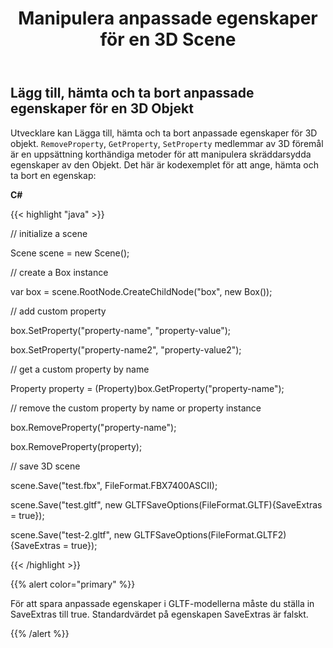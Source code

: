 ﻿---
title: Manipulera anpassade egenskaper för en 3D Scene
type: docs
weight: 80
url: /sv/net/manipulate-custom-properties-of-a-3d-scene/
description: Utvecklare kan Lägga till, hämta och ta bort anpassade egenskaper för 3D objekt. Ta bortProperty, HämtaProperty, SetProperty medlemmar i 3D objekt är en uppsättning korthändede metoder för att manipulera anpassade egenskaper Objekt.
---
## **Lägg till, hämta och ta bort anpassade egenskaper för en 3D Objekt**
Utvecklare kan Lägga till, hämta och ta bort anpassade egenskaper för 3D objekt. `RemoveProperty`, `GetProperty`, `SetProperty` medlemmar av 3D föremål är en uppsättning korthändiga metoder för att manipulera skräddarsydda egenskaper av den Objekt. Det här är kodexemplet för att ange, hämta och ta bort en egenskap:

**C#**

{{< highlight "java" >}}

 // initialize a scene 

Scene scene = new Scene();

// create a Box instance

var box = scene.RootNode.CreateChildNode("box", new Box());

// add custom property

box.SetProperty("property-name", "property-value");

box.SetProperty("property-name2", "property-value2");

// get a custom property by name

Property property = (Property)box.GetProperty("property-name");

// remove the custom property by name or property instance

box.RemoveProperty("property-name");

box.RemoveProperty(property);

// save 3D scene

scene.Save("test.fbx", FileFormat.FBX7400ASCII);

scene.Save("test.gltf", new GLTFSaveOptions(FileFormat.GLTF){SaveExtras = true});

scene.Save("test-2.gltf", new GLTFSaveOptions(FileFormat.GLTF2){SaveExtras = true});

{{< /highlight >}}

{{% alert color="primary" %}} 

För att spara anpassade egenskaper i GLTF-modellerna måste du ställa in SaveExtras till true. Standardvärdet på egenskapen SaveExtras är falskt.

{{% /alert %}}
